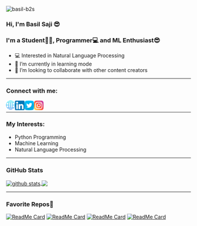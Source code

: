 
<p align="left"> <img src="https://komarev.com/ghpvc/?username=basil-b2s&label=Views&color=blue&style=plastic" alt="basil-b2s" /> </p>

### Hi, I'm Basil Saji 😎

### I'm a Student👨‍🎓, Programmer💻 and ML Enthusiast😎

- 💻 Interested in Natural Language Processing
- 📖 I’m currently in learning mode 
- 👯 I’m looking to collaborate with other content creators

---

### Connect with me:

<a href="https://www.iamb2s.ml/">
  <img align="left" alt="Website" width="24px" src="Social-icons/global.png" />
</a>
<a href="https://www.linkedin.com/in/basilsaji-b2s/">
  <img align="left" alt="LinkedIn" width="26px" src="Social-icons/linkedin.png" />
</a>
<a href="https://twitter.com/BasilB2S">
  <img align="left" alt="Twitter" width="26px" src="Social-icons/twitter.png" />
</a>
<a href="https://www.instagram.com/i_am__b2s/">
  <img align="left" alt="Instagram" width="26px" src="Social-icons/instagram.png" />
</a>

<br/>

---

### My Interests:
- Python Programming
- Machine Learning
- Natural Language Processing


---

### GitHub Stats
<a href="#">
<img align="center" src="https://github-readme-stats.vercel.app/api?username=basil-b2s&show_icons=true&theme=dark&line_height=27" alt="github stats"/>
</a>

<a href="#">
<img align="center" src="https://github-readme-stats.vercel.app/api/top-langs/?username=basil-b2s&theme=dark&hide_langs_below=1" />
</a>

---

### Favorite Repos🤗

[![ReadMe Card](https://github-readme-stats.vercel.app/api/pin/?username=basil-b2s&repo=Language-Detector&theme=dark)](https://github.com/basil-b2s/Language-Detector)
[![ReadMe Card](https://github-readme-stats.vercel.app/api/pin/?username=basil-b2s&repo=InstaBot&theme=dark)](https://github.com/basil-b2s/InstaBot)
[![ReadMe Card](https://github-readme-stats.vercel.app/api/pin/?username=basil-b2s&repo=Google_meet_bot&theme=dark)](https://github.com/basil-b2s/Google_meet_bot)
[![ReadMe Card](https://github-readme-stats.vercel.app/api/pin/?username=basil-b2s&repo=Portfolio&theme=dark)](https://github.com/basil-b2s/Portfolio)


